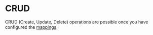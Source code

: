 CRUD
=====

CRUD (Create, Update, Delete) operations are possible once you have configured the [mappings](../Configuration/Mappings.md).